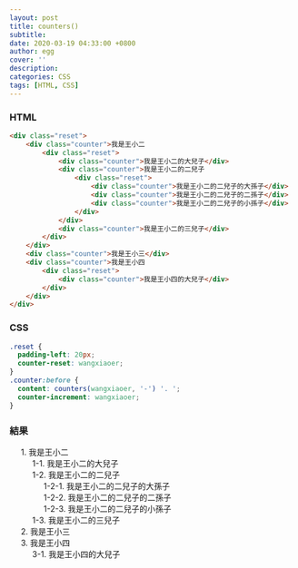 ```yaml
---
layout: post
title: counters()
subtitle:
date: 2020-03-19 04:33:00 +0800
author: egg
cover: ''
description:
categories: CSS
tags: [HTML, CSS] 
---
```


<style>
	.reset { 
  		padding-left: 20px; 
  		counter-reset: wangxiaoer;
	}
	.counter:before { 
  		content: counters(wangxiaoer, '-') '. '; 
  		counter-increment: wangxiaoer;
	}
</style>


### HTML

```HTML
<div class="reset">
    <div class="counter">我是王小二
        <div class="reset">
            <div class="counter">我是王小二的大兒子</div>
            <div class="counter">我是王小二的二兒子
                <div class="reset">
                    <div class="counter">我是王小二的二兒子的大孫子</div>
                    <div class="counter">我是王小二的二兒子的二孫子</div>
                    <div class="counter">我是王小二的二兒子的小孫子</div>
                </div>
            </div>
            <div class="counter">我是王小二的三兒子</div>
        </div>
    </div>
    <div class="counter">我是王小三</div>
    <div class="counter">我是王小四
        <div class="reset">
            <div class="counter">我是王小四的大兒子</div>
        </div>
    </div>
</div>
```


### CSS

```CSS
.reset { 
  padding-left: 20px; 
  counter-reset: wangxiaoer;
}
.counter:before { 
  content: counters(wangxiaoer, '-') '. '; 
  counter-increment: wangxiaoer;
}
````


### 結果

<div class="reset">
    <div class="counter">我是王小二
        <div class="reset">
            <div class="counter">我是王小二的大兒子</div>
            <div class="counter">我是王小二的二兒子
                <div class="reset">
                    <div class="counter">我是王小二的二兒子的大孫子</div>
                    <div class="counter">我是王小二的二兒子的二孫子</div>
                    <div class="counter">我是王小二的二兒子的小孫子</div>
                </div>
            </div>
            <div class="counter">我是王小二的三兒子</div>
        </div>
    </div>
    <div class="counter">我是王小三</div>
    <div class="counter">我是王小四
        <div class="reset">
            <div class="counter">我是王小四的大兒子</div>
        </div>
    </div>
</div>
